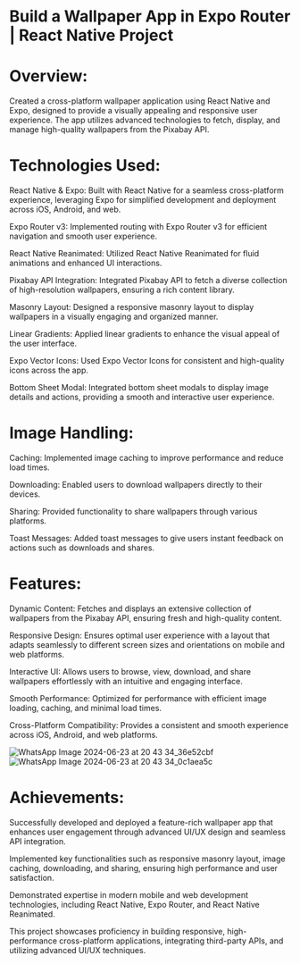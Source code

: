 # Build a Wallpaper App in Expo Router | React Native Project 

# Overview: 

Created a cross-platform wallpaper application using React Native and Expo, designed to provide a visually appealing and responsive user experience. The app utilizes advanced technologies to fetch, display, and manage high-quality wallpapers from the Pixabay API.

# Technologies Used:

React Native & Expo: Built with React Native for a seamless cross-platform experience, leveraging Expo for simplified development and deployment across iOS, Android, and web.

Expo Router v3: Implemented routing with Expo Router v3 for efficient navigation and smooth user experience.

React Native Reanimated: Utilized React Native Reanimated for fluid animations and enhanced UI interactions.

Pixabay API Integration: Integrated Pixabay API to fetch a diverse collection of high-resolution wallpapers, ensuring a rich content library.

Masonry Layout: Designed a responsive masonry layout to display wallpapers in a visually engaging and organized manner.

Linear Gradients: Applied linear gradients to enhance the visual appeal of the user interface.

Expo Vector Icons: Used Expo Vector Icons for consistent and high-quality icons across the app.

Bottom Sheet Modal: Integrated bottom sheet modals to display image details and actions, providing a smooth and interactive user experience.

# Image Handling:
Caching: Implemented image caching to improve performance and reduce load times.

Downloading: Enabled users to download wallpapers directly to their devices.

Sharing: Provided functionality to share wallpapers through various platforms.

Toast Messages: Added toast messages to give users instant feedback on actions such as downloads and shares.

# Features:

Dynamic Content: Fetches and displays an extensive collection of wallpapers from the Pixabay API, ensuring fresh and high-quality content.

Responsive Design: Ensures optimal user experience with a layout that adapts seamlessly to different screen sizes and orientations on mobile and web platforms.

Interactive UI: Allows users to browse, view, download, and share wallpapers effortlessly with an intuitive and engaging interface.

Smooth Performance: Optimized for performance with efficient image loading, caching, and minimal load times.

Cross-Platform Compatibility: Provides a consistent and smooth experience across iOS, Android, and web platforms.

![WhatsApp Image 2024-06-23 at 20 43 34_36e52cbf](https://github.com/Abhi3110200/wallpaper-app/assets/94143976/59437921-df41-44ac-b036-1a4119444723)
![WhatsApp Image 2024-06-23 at 20 43 34_0c1aea5c](https://github.com/Abhi3110200/wallpaper-app/assets/94143976/37a30173-81c5-42ca-a241-c85bb336dc1f)



# Achievements:
Successfully developed and deployed a feature-rich wallpaper app that enhances user engagement through advanced UI/UX design and seamless API integration.

Implemented key functionalities such as responsive masonry layout, image caching, downloading, and sharing, ensuring high performance and user satisfaction.

Demonstrated expertise in modern mobile and web development technologies, including React Native, Expo Router, and React Native Reanimated.

This project showcases proficiency in building responsive, high-performance cross-platform applications, integrating third-party APIs, and utilizing advanced UI/UX techniques.
